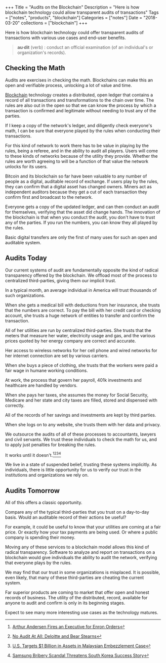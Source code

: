 +++
Title = "Audits on the Blockchain"
Description = "Here is how blockchain technology could allow transparent audits of transactions"
Tags = ["notes", "products", "blockchain"]
Categories = ["notes"]
Date = "2018-03-20"
collections = ["blockchain"]
+++

Here is how blockchain technology could offer transparent audits of transactions with various use cases and end-user benefits. 

<!--more-->

> **au·dit** (verb) 
> : conduct an official examination (of an individual's or organization's records).

## Checking the Math

Audits are exercises in checking the math. Blockchains can make this an open and verifiable process, unlocking a lot of value and time.  

[Blockchain][blockchains] technology creates a distributed, open ledger that contains a record of all transactions and transformations to the chain over time. The rules are also out in the open so that we can know the process by which a transaction is confirmed and legitimate without needing to trust any of the parties.

If I keep a copy of the network's ledger, and diligently check everyone's math, I can be sure that everyone played by the rules when conducting their transactions. 

For this kind of network to work there has to be value in playing by the rules, being a referee, and in the ability to audit all players. Users will come to these kinds of networks because of the utility they provide. Whether the rules are worth agreeing to will be a function of that value the network unlocks for its users. 

Bitcoin and its blockchain so far have been valuable to any number of people as a digital, auditable record of exchange. If users play by the rules, they can confirm that a digital asset has changed owners. Miners act as independent auditors because they get a cut of each transaction they confirm first and broadcast to the network. 

Everyone gets a copy of the updated ledger, and can then conduct an audit for themselves, verifying that the asset did change hands. The innovation of the blockchain is that when you conduct the audit, you don't have to trust any of the parties. If you run the numbers, you can know they all played by the rules. 

Basic digital transfers are only the first of many uses for such an open and auditable system.  

## Audits Today

Our current systems of audit are fundamentally opposite the kind of radical transparency offered by the blockchain. We offload most of the process to centralized third-parties, giving them our implicit trust. 

In a typical month, an average individual in America will trust thousands of such organizations.

When she gets a medical bill with deductions from her insurance, she trusts that the numbers are correct. To pay the bill with her credit card or checking account, she trusts a huge network of entities to transfer and confirm the transaction.  

All of her utilities are run by centralized third-parties. She trusts that the meters that measure her water, electricity usage and gas, and the various prices quoted by her energy company are correct and accurate.

Her access to wireless networks for her cell phone and wired networks for her internet connection are set by various carriers.  

When she buys a piece of clothing, she trusts that the workers were paid a fair wage in humane working conditions. 

At work, the process that govern her payroll, 401k investments and healthcare are handled by vendors.

When she pays her taxes, she assumes the money for Social Security, Medicare and her state and city taxes are filled, stored and dispensed with correctly. 

All of the records of her savings and investments are kept by third parties.

When she logs on to any website, she trusts them with her data and privacy. 

We outsource the audits of all of these processes to accountants, lawyers and civil servants. We trust these individuals to check the math for us, and to apply just penalties for breaking the rules.

It works until it doesn't.[^enron nytimes][^forbes][^malaysia][^samsung]   

We live in a state of suspended belief, trusting these systems implicitly. As individuals, there is little opportunity for us to verify our trust in the institutions and organizations we rely on. 

## Audits Tomorrow

All of this offers a classic opportunity. 

Compare any of the typical third-parties that you trust on a day-to-day basis. Would an auditable record of their actions be useful?

For example, it could be useful to know that your utilities are coming at a fair price. Or exactly how your tax payments are being used. Or where a public company is spending their money. 

Moving any of these services to a blockchain model allows this kind of radical transparency. Software to analyze and report on transactions on a blockchain would give individuals the ability to audit the network, verifying that everyone plays by the rules. 

We may find that our trust in some organizations is misplaced. It is possible, even likely, that many of these third-parties are cheating the current system.

Far superior products are coming to market that offer open and honest records of business. The utility of the distributed, record, available for anyone to audit and confirm is only in its beginning stages. 

Expect to see many more interesting use cases as the technology matures. 



[blockchains]: /writing/blockchains
[^enron nytimes]: [Arthur Andersen Fires an Executive for Enron Orders](http://www.nytimes.com/2002/01/16/business/enron-s-collapse-overview-arthur-andersen-fires-executive-for-enron-orders.html)
[^forbes]: [No Audit At All: Deloitte and Bear Stearns](https://www.forbes.com/sites/francinemckenna/2011/01/25/no-audit-at-all-deloitte-and-bear-stearns/#2e8208c05960)
[^malaysia]: [U.S. Targets $1 Billion in Assets in Malaysian Embezzlement Case](https://www.nytimes.com/2016/07/21/world/asia/1mdb-malaysia-us-assets-seized.html)
[^samsung]: [Samsung Bribery Scandal Threatens South Korea Success Story](https://www.nytimes.com/2017/03/04/business/south-korea-samsung-bribery-lee.html?mcubz=3)